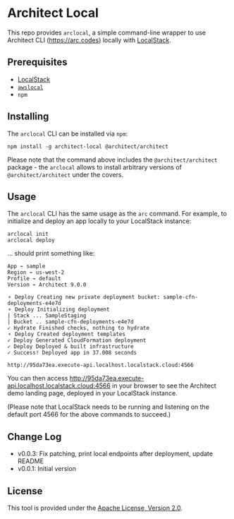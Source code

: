 # Architect Local

This repo provides `arclocal`, a simple command-line wrapper to use Architect CLI (https://arc.codes) locally with [LocalStack](https://localstack.cloud).

## Prerequisites

* [LocalStack](https://github.com/localstack/localstack)
* [`awslocal`](https://github.com/localstack/awscli-local)
* `npm`

## Installing

The `arclocal` CLI can be installed via `npm`:
```
npm install -g architect-local @architect/architect
```

Please note that the command above includes the `@architect/architect` package - the `arclocal` allows to install arbitrary versions of `@architect/architect` under the covers.

## Usage

The `arclocal` CLI has the same usage as the `arc` command. For example, to initialize and deploy an app locally to your LocalStack instance:
```
arclocal init
arclocal deploy
```

... should print something like:
```
App ⌁ sample
Region ⌁ us-west-2
Profile ⌁ default
Version ⌁ Architect 9.0.0

⚬ Deploy Creating new private deployment bucket: sample-cfn-deployments-e4e7d
⚬ Deploy Initializing deployment
| Stack ... SampleStaging
| Bucket .. sample-cfn-deployments-e4e7d
✓ Hydrate Finished checks, nothing to hydrate
⚬ Deploy Created deployment templates
✓ Deploy Generated CloudFormation deployment
✓ Deploy Deployed & built infrastructure
✓ Success! Deployed app in 37.008 seconds

http://95da73ea.execute-api.localhost.localstack.cloud:4566
```

You can then access http://95da73ea.execute-api.localhost.localstack.cloud:4566 in your browser to see the Architect demo landing page, deployed in your LocalStack instance.

(Please note that LocalStack needs to be running and listening on the default port 4566 for the above commands to succeed.)

## Change Log

* v0.0.3: Fix patching, print local endpoints after deployment, update README
* v0.0.1: Initial version

## License

This tool is provided under the [Apache License, Version 2.0](https://www.apache.org/licenses/LICENSE-2.0).
